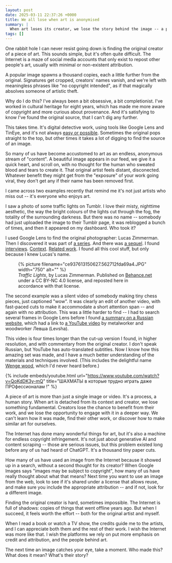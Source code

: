 ```yaml
---
layout: post
date: 2025-03-11 22:37:26 +0000
title: We all lose when art is anonymised
summary: |
  When art loses its creator, we lose the story behind the image -- a plea for attribution in our endless scroll culture.
tags: []
---
```

One rabbit hole I can never resist going down is finding the original creator of a piece of art.
This sounds simple, but it's often quite difficult.
The Internet is a maze of social media accounts that only exist to repost other people's art, usually with minimal or non-existent attribution.

A popular image spawns a thousand copies, each a little further from the original.
Signatures get cropped, creators' names vanish, and we're left with meaningless phrases like "no copyright intended", as if that magically absolves someone of artistic theft.

Why do I do this?
I've always been a bit obsessive, a bit completionist.
I've worked in cultural heritage for eight years, which has made me more aware of copyright and more curious about provenance.
And it's satisfying to know I've found the original source, that I can't dig any further.

This takes time.
It's digital detective work, using tools like Google Lens and TinEye, and it's not always [easy or possible](https://www.hackerfactor.com/blog/index.php?/archives/1036-Perceptual-Searches-and-Applied-Heuristics.html).
Sometimes the original pops straight to the top, but other times it takes a lot of digging to find the source of an image.

So many of us have become accustomed to art as an endless, anonymous stream of "content".
A beautiful image appears in our feed, we give it a quick heart, and scroll on, with no thought for the human who sweated blood and tears to create it.
That original artist feels distant, disconected.
Whatever benefit they might get from the "exposure" of your work going viral, they don't get any if their name has been removed first.

I came across two examples recently that remind me it's not just artists who miss out -- it's everyone who enjoys art.

I saw a photo of some traffic lights on Tumblr.
I love their misty, nighttime aesthetic, the way the bright colours of the lights cut through the fog, the totality of the surrounding darkness.
But there was no name -- somebody had just uploaded the image to their Tumblr page, it was reblogged a bunch of times, and then it appeared on my dashboard.
Who took it?

I used Google Lens to find the original photographer: Lucas Zimmerman.
Then I discovered it was part of [a series][1].
And there was [a sequel][2].
I found [interviews][3].
[Context][4].
[Related work][5].
I found all this cool stuff, but only because I knew Lucas's name.

[1]: https://www.behance.net/gallery/13150627/Traffic-lights
[2]: https://www.behance.net/gallery/46472989/Traffic-Lights-20
[3]: https://www.slrlounge.com/moody-traffic-lights-make-something-beautiful-nothing/
[4]: https://wepresent.wetransfer.com/stories/lucas-zimmermann-traffic-lights
[5]: https://onartandaesthetics.com/2017/08/07/signs-of-excessive-and-fatal-speed-lucas-zimmermanns-scars/

<figure>
  {%
    picture
    filename="ce937613150627.562712fda69a4.JPG"
    width="750"
    alt=""
  %}
  <figcaption>
    <em>Traffic Lights</em>, by Lucas Zimmerman.
    Published on <a href="https://www.behance.net/gallery/13150627/Traffic-lights">Behance.net</a> under a CC BY-NC 4.0 license, and reposted here in accordance with that license.
  </figcaption>
</figure>

The second example was a silent video of somebody making tiny chess pieces, just captioned "wow".
It was clearly an edit of another video, with fast-paced cuts to make it accommodate a short attention span -- and again with no attribution.
This was a little harder to find -- I had to search several frames in Google Lens before I found [a summary on a Russian website][summary], which had a link to [a YouTube video][chess_yt] by metalworker and woodworker Левша (Levsha).

This video is four times longer than the cut-up version I found, in higher resolution, and with commentary from the original creator.
I don't speak Russian, but YouTube has auto-translated subtitles.
Now I know how this amazing set was made, and I have a much better understanding of the materials and techniques involved.
(This includes the delightful name [Wenge wood][wenge], which I'd never heard before.)

{%
  include embeds/youtube.html
  url="https://www.youtube.com/watch?v=QoKdDK3y-mQ"
  title="ШАХМАТЫ в которые трудно играть даже ПРОфессионалам !"
%}

[summary]: https://usamodelkina.ru/11041-miniatyurnye-shahmaty-svoimi-rukami.html
[chess_yt]: https://www.youtube.com/watch?v=QoKdDK3y-mQ
[wenge]: https://en.wikipedia.org/wiki/Millettia_laurentii

A piece of art is more than just a single image or video.
It's a process, a human story.
When art is detached from its context and creator, we lose something fundamental.
Creators lose the chance to benefit from their work, and we lose the opportunity to engage with it in a deeper way.
We can't learn how it was made, find their other work, or discover how to make similar art for ourselves.

The Internet has done many wonderful things for art, but it's also a machine for endless copyright infringement.
It's not just about generative AI and content scraping -- those are serious issues, but this problem existed long before any of us had heard of ChatGPT.
It's a thousand tiny paper cuts.

How many of us have used an image from the Internet because it showed up in a search, without a second thought for its creator?
When Google Images says "images may be subject to copyright", how many of us have really thought about what that means?
Next time you want to use an image from the web, look to see if it's shared under a license that allows reuse, and make sure you include the appropriate attribution -- and if not, look for a different image.

Finding the original creator is hard, sometimes impossible.
The Internet is full of shadows: copies of things that went offline years ago.
But when I succeed, it feels worth the effort -- both for the original artist and myself.

When I read a book or watch a TV show, the credits guide me to the artists, and I can appreciate both them and the rest of their work.
I wish the Internet was more like that.
I wish the platforms we rely on put more emphasis on credit and attribution, and the people behind art.

The next time an image catches your eye, take a moment.
Who made this?
What does it mean?
What's their story?
